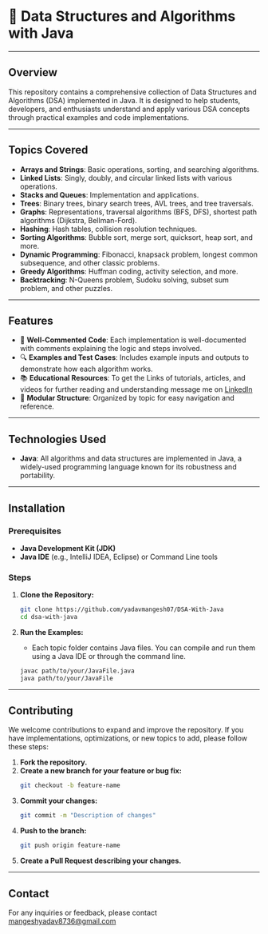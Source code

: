# 📂 Data Structures and Algorithms with Java

---

## Overview

This repository contains a comprehensive collection of Data Structures and Algorithms (DSA) implemented in Java. It is designed to help students, developers, and enthusiasts understand and apply various DSA concepts through practical examples and code implementations.

---

## Topics Covered

- **Arrays and Strings**: Basic operations, sorting, and searching algorithms.
- **Linked Lists**: Singly, doubly, and circular linked lists with various operations.
- **Stacks and Queues**: Implementation and applications.
- **Trees**: Binary trees, binary search trees, AVL trees, and tree traversals.
- **Graphs**: Representations, traversal algorithms (BFS, DFS), shortest path algorithms (Dijkstra, Bellman-Ford).
- **Hashing**: Hash tables, collision resolution techniques.
- **Sorting Algorithms**: Bubble sort, merge sort, quicksort, heap sort, and more.
- **Dynamic Programming**: Fibonacci, knapsack problem, longest common subsequence, and other classic problems.
- **Greedy Algorithms**: Huffman coding, activity selection, and more.
- **Backtracking**: N-Queens problem, Sudoku solving, subset sum problem, and other puzzles.

---

## Features

- 📝 **Well-Commented Code**: Each implementation is well-documented with comments explaining the logic and steps involved.
- 🔍 **Examples and Test Cases**: Includes example inputs and outputs to demonstrate how each algorithm works.
- 📚 **Educational Resources**: To get the Links of tutorials, articles, and videos for further reading and understanding message me on <a href="https://www.linkedin.com/in/mangesh-yadav-65a437237">LinkedIn</a>
- 📂 **Modular Structure**: Organized by topic for easy navigation and reference.

---

## Technologies Used

- **Java**: All algorithms and data structures are implemented in Java, a widely-used programming language known for its robustness and portability.

---

## Installation

### Prerequisites
- **Java Development Kit (JDK)**
- **Java IDE** (e.g., IntelliJ IDEA, Eclipse) or Command Line tools

### Steps

1. **Clone the Repository:**
    ```bash
    git clone https://github.com/yadavmangesh07/DSA-With-Java
    cd dsa-with-java
    ```

2. **Run the Examples:**
    - Each topic folder contains Java files. You can compile and run them using a Java IDE or through the command line.
    ```bash
    javac path/to/your/JavaFile.java
    java path/to/your/JavaFile
    ```

---

## Contributing

We welcome contributions to expand and improve the repository. If you have implementations, optimizations, or new topics to add, please follow these steps:

1. **Fork the repository.**
2. **Create a new branch for your feature or bug fix:**
    ```bash
    git checkout -b feature-name
    ```
3. **Commit your changes:**
    ```bash
    git commit -m "Description of changes"
    ```
4. **Push to the branch:**
    ```bash
    git push origin feature-name
    ```
5. **Create a Pull Request describing your changes.**

---



## Contact

For any inquiries or feedback, please contact mangeshyadav8736@gmail.com
